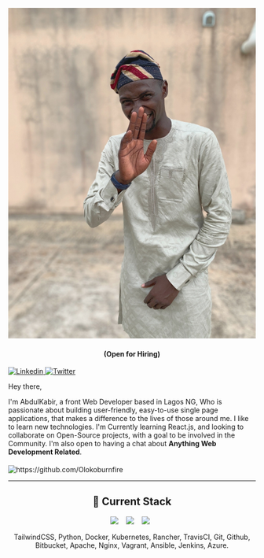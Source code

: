 <!--- Banner --->

[![AbdulKabir's GitHub Banner](./Assets/2023_05_02_12_52_IMG_7677.JPG)](https://github.com/Olokoburnfire)
<!-- <div align="center">
  <img src="https://github.com/Ileriayo/ileriayo/blob/master/images/header.gif" alt="header"/>
</div>-->

<!--- Social Media --->
<p align="center">
  <h4 align="center"> (Open for Hiring)</h4>
  <!--- LinkedIn --->
  <a href="https://linkedin.com/in/olokodanaabdulkabir">
    <img src="https://img.shields.io/badge/AbdulKabir-%230077B5.svg?style=for-the-badge&logo=linkedin&logoColor=white" alt="Linkedin" />
 </a>
  <!--- Twitter --->
  <a href="https://twitter.com/oloko_burn_fire">
    <img src="https://img.shields.io/badge/-@AbdulKabir-%231DA1F2.svg?style=for-the-badge&logo=Twitter&logoColor=white" alt="Twitter" />
 </a>
</p>

<!--- About Me  --->
<p align="left">
  Hey there,
  
  I'm AbdulKabir, a front Web Developer based in Lagos NG, Who is passionate about building user-friendly, easy-to-use single page applications, that makes a difference to the lives of those around me. I like to learn new technologies. I'm Currently learning React.js, and looking to collaborate on Open-Source projects, with a goal to be involved in the Community. I'm also open to having a chat about **Anything Web Development Related**.
      <!-- Want to know more about me?  [Check out my portfolio](https://www.abdulfarhan.com) -->
  <br><br>
  <img src="https://komarev.com/ghpvc/?username=Olokoburnfire" alt="https://github.com/Olokoburnfire"  align="center"/>
</p>
<hr>

<h2 align="center"> 🔭 Current Stack</h2>
<p align="center">
  <img src="https://img.shields.io/badge/node.js%20-%2343853D.svg?&style=for-the-badge&logo=node.js&logoColor=white" />&nbsp;&nbsp;&nbsp;
  <img src="https://img.shields.io/badge/react%20-%2300D9FF.svg?&style=for-the-badge&logo=react&logoColor=white" />&nbsp;&nbsp;&nbsp;
  <img src="https://img.shields.io/badge/tailwind-css%20-%231572B6.svg?&style=for-the-badge&logo=tailwind-css&logoColor=white" />&nbsp;&nbsp;
</p>
<p align="center">TailwindCSS, Python, Docker, Kubernetes, Rancher, TravisCI, Git, Github, Bitbucket, Apache, Nginx, Vagrant, Ansible, Jenkins, Azure.</p>










<!---
Olokoburnfire/Olokoburnfire is a ✨ special ✨ repository because its `README.md` (this file) appears on your GitHub profile.
You can click the Preview link to take a look at your changes.
--->

